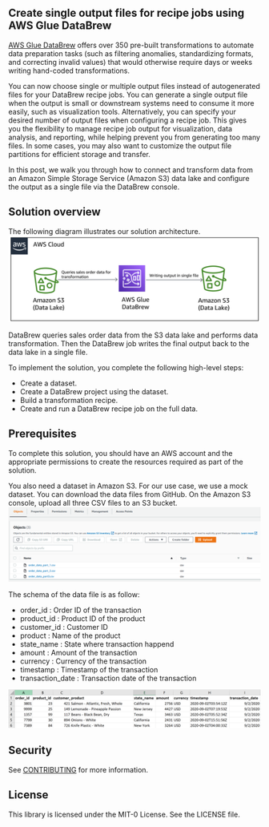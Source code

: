 ## Create single output files for recipe jobs using AWS Glue DataBrew

[AWS Glue DataBrew](https://aws.amazon.com/glue/features/databrew/) offers over 350 pre-built transformations to automate data preparation tasks (such as filtering anomalies, standardizing formats, and correcting invalid values) that would otherwise require days or weeks writing hand-coded transformations.

You can now choose single or multiple output files instead of autogenerated files for your DataBrew recipe jobs. You can generate a single output file when the output is small or downstream systems need to consume it more easily, such as visualization tools. Alternatively, you can specify your desired number of output files when configuring a recipe job. This gives you the flexibility to manage recipe job output for visualization, data analysis, and reporting, while helping prevent you from generating too many files. In some cases, you may also want to customize the output file partitions for efficient storage and transfer.

In this post, we walk you through how to connect and transform data from an Amazon Simple Storage Service (Amazon S3) data lake and configure the output as a single file via the DataBrew console.

## Solution overview

The following diagram illustrates our solution architecture.
![Architecture](/image/BDB-2185-image001.png)

DataBrew queries sales order data from the S3 data lake and performs data transformation. Then the DataBrew job writes the final output back to the data lake in a single file.

To implement the solution, you complete the following high-level steps:

   + Create a dataset.
   + Create a DataBrew project using the dataset.
   + Build a transformation recipe.
   + Create and run a DataBrew recipe job on the full data.

## Prerequisites

To complete this solution, you should have an AWS account and the appropriate permissions to create the resources required as part of the solution.

You also need a dataset in Amazon S3. For our use case, we use a mock dataset. You can download the data files from GitHub. On the Amazon S3 console, upload all three CSV files to an S3 bucket.
![S3 Upload](/image/BDB-2185-image003.png)

The schema of the data file is as follow: 
 + order_id : Order ID of the transaction
 + product_id : Product ID of the product
 + customer_id : Customer ID
 + product : Name of the product
 + state_name : State where transaction happend
 + amount : Amount of the transaction
 + currency : Currency of the transaction
 + timestamp : Timestamp of the transaction
 + transaction_date : Transaction date of the transaction
 
![Schema](/image/schema.png)

## Security

See [CONTRIBUTING](CONTRIBUTING.md#security-issue-notifications) for more information.

## License

This library is licensed under the MIT-0 License. See the LICENSE file.


